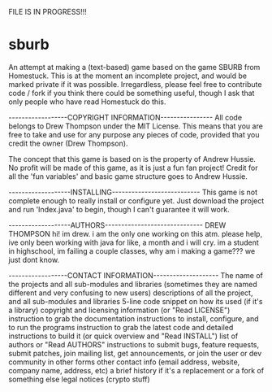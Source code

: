
FILE IS IN PROGRESS!!!
# sburb
An attempt at making a (text-based) game based on the game SBURB from Homestuck. This is at the moment an incomplete project, and would be marked private if it was possible. Irregardless, please feel free to contribute code / fork if you think there could be something useful, though I ask that only people who have read Homestuck do this. 

------------------COPYRIGHT INFORMATION----------------
All code belongs to Drew Thompson under the MIT License. This means that you are free to take and use for any purpose any pieces of code, provided that you credit the owner (Drew Thompson). 

The concept that this game is based on is the property of Andrew Hussie. No profit will be made of this game, as it is just a fun fan project! Credit for all the 'fun variables' and basic game structure goes to Andrew Hussie. 

-------------------INSTALLING---------------------------
This game is not complete enough to really install or configure yet. Just download the project and run 'Index.java' to begin, though I can't guarantee it will work. 

-------------------AUTHORS------------------------------
DREW THOMPSON
hi! im drew. i am the only one working on this atm. please help, ive only been working with java for like, a month and i will cry. im a student in highschool, im failing a couple classes, why am i making a game??? we just dont know. 

------------------CONTACT INFORMATION--------------------
The 
name of the projects and all sub-modules and libraries (sometimes they are named different and very confusing to new users)
descriptions of all the project, and all sub-modules and libraries
5-line code snippet on how its used (if it's a library)
copyright and licensing information (or "Read LICENSE")
instruction to grab the documentation
instructions to install, configure, and to run the programs
instruction to grab the latest code and detailed instructions to build it (or quick overview and "Read INSTALL")
list of authors or "Read AUTHORS"
instructions to submit bugs, feature requests, submit patches, join mailing list, get announcements, or join the user or dev community in other forms
other contact info (email address, website, company name, address, etc)
a brief history if it's a replacement or a fork of something else
legal notices (crypto stuff)
